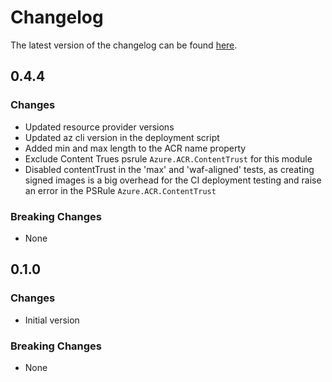# Changelog

The latest version of the changelog can be found [here](/Azure/bicep-registry-modules/blob/main/avm/ptn/deployment-script/import-image-to-acr/CHANGELOG.md).

## 0.4.4

### Changes

- Updated resource provider versions
- Updated az cli version in the deployment script
- Added min and max length to the ACR name property
- Exclude Content Trues psrule `Azure.ACR.ContentTrust` for this module
- Disabled contentTrust in the 'max' and 'waf-aligned' tests, as creating signed images is a big overhead for the CI deployment testing and raise an error in the PSRule `Azure.ACR.ContentTrust`

### Breaking Changes

- None

## 0.1.0

### Changes

- Initial version

### Breaking Changes

- None
